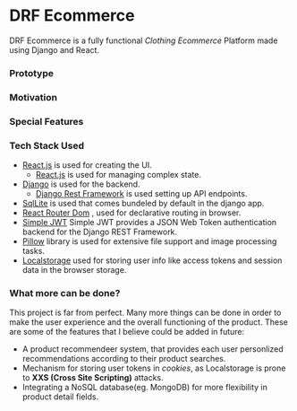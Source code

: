 # DRF Ecommerce

DRF Ecommerce is a fully functional *Clothing Ecommerce* Platform made using Django and React.

### Prototype

### Motivation

### Special Features

### Tech Stack Used

* [React.js](https://github.com/facebook/react "React.js + Hooks") is used for creating the UI.
    * [React.js](https://github.com/facebook/react "React's Context API") is used for managing complex state.
* [Django](https://www.djangoproject.com/ "Django") is used for the backend.
    * [Django Rest Framework](https://www.django-rest-framework.org/ "Django Rest Framework") is used setting up API endpoints.
* [SqlLite](https://sqlite.org/docs.html "SqlLite DB") is used that comes bundeled by default in the django app.
* [React Router Dom](https://reactrouter.com/web "React Router Dom") , used for declarative routing in browser.
* [Simple JWT](https://django-rest-framework-simplejwt.readthedocs.io/en/latest/ "Simple JWT") Simple JWT provides a JSON Web Token authentication backend for the Django REST Framework.
* [Pillow](https://pillow.readthedocs.io/en/stable/ "Pillow") library is used for extensive file support and image processing tasks.
* [Localstorage](https://developer.chrome.com/docs/devtools/storage/localstorage/ "Localstorage") used for storing user info like access tokens and session data in the browser storage.


### What more can be done?

This project is far from perfect. Many more things can be done in order to make the user experience and the overall functioning of the product. These are some of the features that I believe could be added in future:

* A product recommendeer system, that provides each user personlized recommendations according to their product searches.
* Mechanism for storing user tokens in *cookies*, as Localstorage is prone to **XXS (Cross Site Scripting)** attacks.
* Integrating a NoSQL database(eg. MongoDB) for more flexibility in product detail fields.


